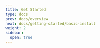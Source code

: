 ```yaml
---
title: Get Started
type: docs
prev: docs/overview
next: docs/getting-started/basic-install
weight: 2
sidebar:
  open: true
---
```

